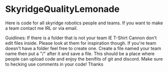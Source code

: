 # SkyridgeQualityLemonade
Here is code for all skyridge robotics people and teams. If you want to make a team contact me IRL or via email.

Guidlines:
If there is a folder that is not your team IE T-Shirt Cannon don't edit files inside. Please look at them for inspiration though.
If you're team doesn't have a folder feel free to create one. Create a file named your team name then put a "/" after it and save a file.
This should be a place where people can upload code and enjoy the benifits of git and discord.
Make sure to hecking use comments in your code! Thanks 
